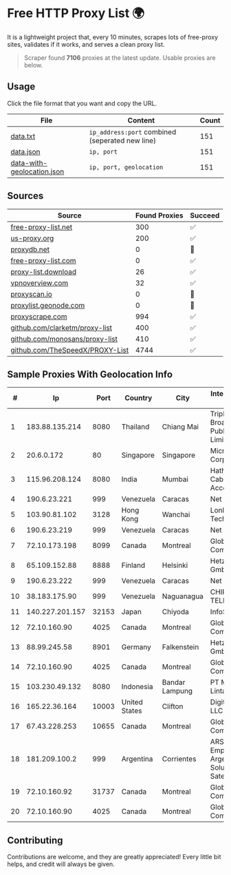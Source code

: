 
# Free HTTP Proxy List 🌍

It is a lightweight project that, every 10 minutes, scrapes lots of free-proxy sites, validates if it works, and serves a clean proxy list.


> Scraper found **7106** proxies at the latest update. Usable proxies are below.

## Usage

Click the file format that you want and copy the URL.


|File|Content|Count|
|----|-------|-----|
|[data.txt](https://raw.githubusercontent.com/themiralay/Proxy-List-World/master/data.txt)|`ip_address:port` combined (seperated new line)|151|
|[data.json](https://raw.githubusercontent.com/themiralay/Proxy-List-World/master/data.json)|`ip, port`|151|
|[data-with-geolocation.json](https://raw.githubusercontent.com/themiralay/Proxy-List-World/master/data-with-geolocation.json)|`ip, port, geolocation`|151|

## Sources

|Source|Found Proxies|Succeed|
|------|-------------|-------|
|[free-proxy-list.net](https://free-proxy-list.net)|300|✅|
|[us-proxy.org](https://www.us-proxy.org)|200|✅|
|[proxydb.net](http://proxydb.net)|0|🚫|
|[free-proxy-list.com](https://free-proxy-list.com/?page=&port=&type%5B%5D=http&type%5B%5D=https&up_time=0&search=Search)|0|✅|
|[proxy-list.download](https://www.proxy-list.download/HTTP)|26|✅|
|[vpnoverview.com](https://vpnoverview.com/privacy/anonymous-browsing/free-proxy-servers)|32|✅|
|[proxyscan.io](https://www.proxyscan.io)|0|🚫|
|[proxylist.geonode.com](https://proxylist.geonode.com/api/proxy-list?limit=300&page=1&sort_by=lastChecked&sort_type=desc&protocols=http,https)|0|🚫|
|[proxyscrape.com](https://api.proxyscrape.com/v2/?request=displayproxies&protocol=http&timeout=10000&country=all&ssl=all&anonymity=all)|994|✅|
|[github.com/clarketm/proxy-list](https://raw.githubusercontent.com/clarketm/proxy-list/master/proxy-list-raw.txt)|400|✅|
|[github.com/monosans/proxy-list](https://raw.githubusercontent.com/monosans/proxy-list/main/proxies/http.txt)|410|✅|
|[github.com/TheSpeedX/PROXY-List](https://raw.githubusercontent.com/TheSpeedX/PROXY-List/master/http.txt)|4744|✅|


## Sample Proxies With Geolocation Info

|#|Ip|Port|Country|City|Internet Service Provider|
|-|--|----|-------|----|-------------------------|
|1|183.88.135.214|8080|Thailand|Chiang Mai|Triple T Broadband Public Company Limited|
|2|20.6.0.172|80|Singapore|Singapore|Microsoft Corporation|
|3|115.96.208.124|8080|India|Mumbai|Hathway IP over Cable Internet Access|
|4|190.6.23.221|999|Venezuela|Caracas|Net Uno|
|5|103.90.81.102|3128|Hong Kong|Wanchai|Lonlife Technology Co.|
|6|190.6.23.219|999|Venezuela|Caracas|Net Uno|
|7|72.10.173.198|8099|Canada|Montreal|GloboTech Communications|
|8|65.109.152.88|8888|Finland|Helsinki|Hetzner Online GmbH|
|9|190.6.23.222|999|Venezuela|Caracas|Net Uno|
|10|38.183.175.90|999|Venezuela|Naguanagua|CHIRCALNET TELECOM, C.A.|
|11|140.227.201.157|32153|Japan|Chiyoda|InfoSphere|
|12|72.10.160.90|4025|Canada|Montreal|GloboTech Communications|
|13|88.99.245.58|8901|Germany|Falkenstein|Hetzner Online GmbH|
|14|72.10.160.90|4025|Canada|Montreal|GloboTech Communications|
|15|103.230.49.132|8080|Indonesia|Bandar Lampung|PT Mandala Lintas Nusa|
|16|165.22.36.164|10003|United States|Clifton|DigitalOcean, LLC|
|17|67.43.228.253|10655|Canada|Montreal|GloboTech Communications|
|18|181.209.100.2|999|Argentina|Corrientes|ARSAT - Empresa Argentina de Soluciones Satelitales S.A|
|19|72.10.160.92|31737|Canada|Montreal|GloboTech Communications|
|20|72.10.160.90|4025|Canada|Montreal|GloboTech Communications|



## Contributing

Contributions are welcome, and they are greatly appreciated! Every
little bit helps, and credit will always be given.

